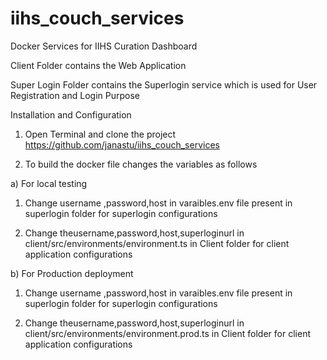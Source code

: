 # iihs_couch_services
Docker Services for IIHS Curation Dashboard


Client Folder contains the Web Application

Super Login Folder contains the Superlogin service which is used for User Registration and Login Purpose


Installation and Configuration

  1) Open Terminal and clone the project https://github.com/janastu/iihs_couch_services

  2) To build the docker file changes the variables as follows

a) For local testing


   1) Change username ,password,host in varaibles.env file present in superlogin folder for superlogin configurations 
   
   
   2) Change theusername,password,host,superloginurl in client/src/environments/environment.ts in Client folder for client application configurations
 
b) For Production deployment


   1) Change username ,password,host in varaibles.env file present in superlogin folder for superlogin configurations 
   
   
   2) Change theusername,password,host,superloginurl in client/src/environments/environment.prod.ts in Client folder for client application configurations
  
 
 
